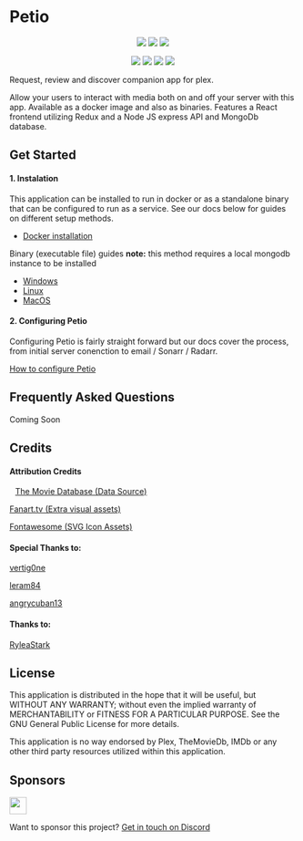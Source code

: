 # Petio

<p align="center">
  <img src="https://img.shields.io/github/package-json/v/petio-team/petio/master?label=Latest">
  <img src="https://img.shields.io/github/package-json/v/petio-team/petio/preview?label=Preview">
  <img src="https://img.shields.io/github/package-json/v/petio-team/petio/dev?label=Development">
</p>

<p align="center">
  <a href="https://discord.gg/bseGmrUd3N" target="_blank"><img src="https://img.shields.io/discord/722180802871427104?label=Discord"></a>
  <img src="https://img.shields.io/github/all-contributors/petio-team/petio?label=Contributors">
  <a href="https://www.reddit.com/r/Petio/" target="_blank"><img src="https://img.shields.io/reddit/subreddit-subscribers/petio?label=Reddit"></a>
  <img src="https://img.shields.io/github/all-contributors/petio-team/petio?label=Contributors">
</p>

Request, review and discover companion app for plex.

Allow your users to interact with media both on and off your server with this app. Available as a docker image and also as binaries. Features a React frontend utilizing Redux and a Node JS express API and MongoDb database.

<h2>Get Started</h2>

<h4>1. Instalation</h4>
This application can be installed to run in docker or as a standalone binary that can be configured to run as a service. See our docs below for guides on different setup methods.
<ul><li>
<p><a target="_blank" href="https://github.com/petio-team/petio-docs/wiki/Docker">Docker installation</a></p>
  </li></ul>

Binary (executable file) guides
**note:** this method requires a local mongodb instance to be installed
<ul>
<li><a target="_blank" href="https://github.com/petio-team/petio-docs/wiki/Windows">Windows</a> </li>
<li><a target="_blank" href="https://github.com/petio-team/petio-docs/wiki/Linux">Linux</a> </li>
  <li><a target="_blank" href="https://github.com/petio-team/petio-docs/wiki/MacOS">MacOS</a></li>
</ul>

<h4>2. Configuring Petio</h4>
Configuring Petio is fairly straight forward but our docs cover the process, from initial server conenction to email / Sonarr / Radarr.
<p><a target="_blank" href="https://github.com/petio-team/petio-docs/wiki/Configuration">How to configure Petio</a></p>

<h2>Frequently Asked Questions</h2>
<p>Coming Soon</p>

<h2>Credits</h2>
<h4>Attribution Credits</h4>
<p><a target="_blank" href="https://www.themoviedb.org/"><img height="10px" src="https://www.themoviedb.org/assets/2/v4/logos/v2/blue_square_1-5bdc75aaebeb75dc7ae79426ddd9be3b2be1e342510f8202baf6bffa71d7f5c4.svg"/>The Movie Database (Data Source)</a></p>
<p><a target="_blank" href="https://fanart.tv/">Fanart.tv (Extra visual assets)</a></p>
<p><a target="_blank" href="https://https://fontawesome.com//">Fontawesome (SVG Icon Assets)</a></p>

<h4>Special Thanks to:</h4>
<p><a target="_blank" href="https://github.com/orgs/petio-team/people/vertig0ne">vertig0ne</a></p>
<p><a target="_blank" href="https://github.com/orgs/petio-team/people/leram84">leram84</a></p>
<p><a target="_blank" href="https://github.com/orgs/petio-team/people/angrycuban13">angrycuban13</a></p>

<h4>Thanks to:</h4>
<p><a target="_blank" href="https://github.com/orgs/petio-team/people/RyleaStark">RyleaStark</a>

<h2>License</h2>

This application is distributed in the hope that it will be useful, but WITHOUT ANY WARRANTY; without even the implied warranty of MERCHANTABILITY or FITNESS FOR A PARTICULAR PURPOSE.  See the GNU General Public License for more details.

This application is no way endorsed by Plex, TheMovieDb, IMDb or any other third party resources utilized within this application.

<h2>Sponsors</h2>
<p><a target="_blank" href="https://versobit.com/"><img src="https://versobit.com/img/logos/logo_black_50h.svg" height="30px" /></a></p>
<p>Want to sponsor this project? <a target="_blank" href="https://discord.gg/bseGmrUd3N">Get in touch on Discord</a></p>
